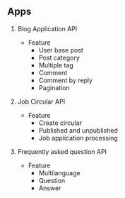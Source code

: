 ## Apps

1. Blog Application API

   - Feature
     - User base post
     - Post category
     - Multiple tag
     - Comment
     - Comment by reply
     - Pagination

2. Job Circular API

   - Feature
     - Create circular
     - Published and unpublished
     - Job application processing

3. Frequently asked question API

   - Feature
     - Multilanguage
     - Question
     - Answer
